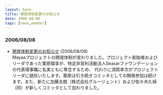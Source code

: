 ```yaml
---
layout: base
title: 開発体制変更のお知らせ
date: 2006-08-08 
tags: [news,member]
---
```


### 2006/08/08
* [開発体制変更のお知らせ](../about/index.html) (2006/08/08)<br>
      Mayaaプロジェクトの開発体制が変わりました。プロジェクト創始者およびリーダであった栗原傑享が、特定非営利活動法人Seasarファウンデーションの代表理事職に名実ともに専念するため、
      代わりに須賀幸次がプロジェクトリーダに就任いたします。栗原は引き続きコミッタとしての開発参加は続けます。また、新たに加藤太朗（株式会社グルージェント）および佐々木久禎（同）が新しくコミッタとして加わりました。
